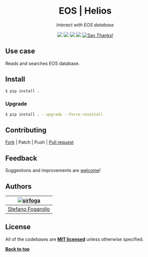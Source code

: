 <div align="center" id="topOfReadme">
	<h1>EOS | Helios</h1>
	<em>Interact with EOS database</em></br>


<a href="https://github.com/sirfoga/helios/pulls"><img src="https://badges.frapsoft.com/os/v1/open-source.svg?v=103"></a> <a href="https://github.com/sirfoga/helios/issues"><img src="https://img.shields.io/badge/contributions-welcome-brightgreen.svg?style=flat"></a> <a href="https://opensource.org/licenses/MIT"><img src="https://img.shields.io/badge/License-MIT-blue.svg"></a> <a href="https://www.python.org/download/releases/3.6.0/"><img src="https://img.shields.io/badge/Python-3.6-blue.svg"></a> <a href="https://saythanks.io/to/sirfoga"><img src="https://img.shields.io/badge/Say%20Thanks-!-1EAEDB.svg" alt="Say Thanks!" /></a>
</div>


## Use case
Reads and searches EOS database.


## Install
```bash
$ pip install .
```


### Upgrade
```bash
$ pip install . --upgrade --force-reinstall
```


## Contributing
[Fork](https://github.com/sirfoga/helios/fork) | Patch | Push | [Pull request](https://github.com/sirfoga/helios/pulls)

## Feedback
Suggestions and improvements are [welcome](https://github.com/sirfoga/helios/issues)!


## Authors

| [![sirfoga](https://avatars0.githubusercontent.com/u/14162628?s=128&v=4)](https://github.com/sirfoga "Follow @sirfoga on Github") |
|---|
| [Stefano Fogarollo](https://sirfoga.github.io) |


## License
All of the codebases are **[MIT licensed](https://opensource.org/licenses/MIT)** unless otherwise specified.

**[Back to top](#topOfReadme)**
